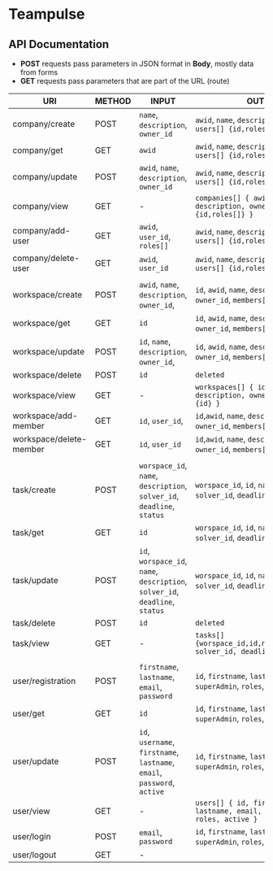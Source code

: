 # Teampulse

## API Documentation

- **POST** requests pass parameters in JSON format in **Body**, mostly data from forms
- **GET** requests pass parameters that are part of the URL (route)

| URI                     | METHOD | INPUT                                                                         | OUTPUT                                                                        |
| ----------------------- | ------ | ----------------------------------------------------------------------------- | ----------------------------------------------------------------------------- |
| company/create          | POST   | `name`, `description`, `owner_id`                                             | `awid`, `name`, `description`, `owner_id`, `users[] {id,roles[]}`             |
| company/get             | GET    | `awid`                                                                        | `awid`, `name`, `description`, `owner_id`, `users[] {id,roles[]}`             |
| company/update          | POST   | `awid`, `name`, `description`, `owner_id`                                     | `awid`, `name`, `description`, `owner_id`, `users[] {id,roles[]}`             |
| company/view            | GET    | -                                                                             | `companies[] { awid, name, description, owner_id, users[] {id,roles[]} }`     |
| company/add-user        | GET    | `awid`, `user_id`, `roles[] `                                                 | `awid`, `name`, `description`, `owner_id`, `users[] {id,roles[]}`             |
| company/delete-user     | GET    | `awid`, `user_id`                                                             | `awid`, `name`, `description`, `owner_id`, `users[] {id,roles[]}`             |
|                         |        |                                                                               |                                                                               |
| workspace/create        | POST   | `awid`, `name`, `description`, `owner_id`,                                    | `id`, `awid`, `name`, `description`, `owner_id`, `members[] {id}`             |
| workspace/get           | GET    | `id`                                                                          | `id`, `awid`, `name`, `description`, `owner_id`, `members[] {id}`             |
| workspace/update        | POST   | `id`, `name`, `description`, `owner_id`,                                      | `id`, `awid`, `name`, `description`, `owner_id`, `members[] {id}`             |
| workspace/delete        | POST   | `id`                                                                          | `deleted`                                                                     |
| workspace/view          | GET    | -                                                                             | `workspaces[] { id,awid,name, description, owner_id, members[] {id} }`        |
| workspace/add-member    | GET    | `id`, `user_id`,                                                              | `id`,`awid`, `name`, `description`, `owner_id`, `members[] {id}`              |
| workspace/delete-member | GET    | `id`, `user_id`                                                               | `id`,`awid`, `name`, `description`, `owner_id`, `members[] {id}`              |
|                         |        |                                                                               |                                                                               |
| task/create             | POST   | `worspace_id`, `name`, `description`, `solver_id`, `deadline`, `status`       | `worspace_id`, `id`, `name`, `description`, `solver_id`, `deadline`, `status` |
| task/get                | GET    | `id`                                                                          | `worspace_id`, `id`, `name`, `description`, `solver_id`, `deadline`, `status` |
| task/update             | POST   | `id`, `worspace_id`, `name`, `description`, `solver_id`, `deadline`, `status` | `worspace_id`, `id`, `name`, `description`, `solver_id`, `deadline`, `status` |
| task/delete             | POST   | `id`                                                                          | `deleted`                                                                     |
| task/view               | GET    | -                                                                             | `tasks[] {worspace_id,id,name,description, solver_id, deadline, status}`      |
|                         |        |                                                                               |                                                                               |
| user/registration       | POST   | `firstname`, `lastname`, `email`, `password`                                  | `id`, `firstname`, `lastname`, `email`, `superAdmin`, `roles`, `active`       |
| user/get                | GET    | `id`                                                                          | `id`, `firstname`, `lastname`, `email`, `superAdmin`, `roles`, `active`       |
| user/update             | POST   | `id`, `username`, `firstname`, `lastname`, `email`, `password`, `active`      | `id`, `firstname`, `lastname`, `email`, `superAdmin`, `roles`, `active`       |
| user/view               | GET    | -                                                                             | `users[] { id, firstname, lastname, email, superAdmin, roles, active }`       |
| user/login              | POST   | `email`, `password`                                                           | `id`, `firstname`, `lastname`, `email`, `superAdmin`, `roles`, `active`       |
| user/logout             | GET    | -                                                                             |                                                                               |
